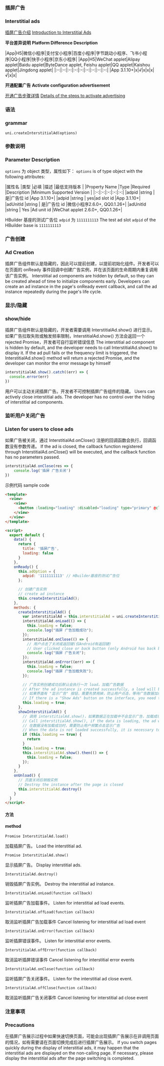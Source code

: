 <md-translatedByGoogle />

### 插屏广告
### Interstitial ads

[插屏广告介绍](https://uniapp.dcloud.net.cn/component/ad-interstitial.html)
[Introduction to Interstitial Ads](https://uniapp.dcloud.net.cn/component/ad-interstitial.html)

**平台差异说明**
**Platform Difference Description**

|App|H5|微信小程序|支付宝小程序|百度小程序|字节跳动小程序、飞书小程序|QQ小程序|快手小程序|京东小程序|
|App|H5|WeChat applet|Alipay applet|Baidu applet|ByteDance applet, Feishu applet|QQ applet|Kaishou applet|Jingdong applet|
|:-:|:-:|:-:|:-:|:-:|:-:|:-:|:-:|:-:|
|App 3.1.10+|x|√|x|x|x|√|x|x|

**开通配置广告**
**Activate configuration advertisement**

[开通广告步骤详情](https://uniapp.dcloud.net.cn/uni-ad.html#start)
[Details of the steps to activate advertising](https://uniapp.dcloud.net.cn/uni-ad.html#start)


### 语法
### grammar

`uni.createInterstitialAd(options)`

### 参数说明
### Parameter Description

`options` 为 object 类型，属性如下：
`options` is of type object with the following attributes:

|属性名		|类型		|必填	|描述			|最低支持版本	|
|Property Name |Type |Required |Description |Minimum Supported Version |
|:-:|:-:|:-:|:-:|:-:|
|adpid	  |string	|	是|广告位 id |App 3.1.10+|
|adpid |string | yes|ad slot id |App 3.1.10+|
|adUnitId	|string	|	是|广告位 id |微信小程序2.6.0+, QQ0.1.26+|
|adUnitId |string | Yes |Ad unit id |WeChat applet 2.6.0+, QQ0.1.26+|


HBuilder 基座的测试广告位 `adpid` 为 `1111111113`
The test ad slot `adpid` of the HBuilder base is `1111111113`


### 广告创建
### Ad Creation

插屏广告组件默认是隐藏的，因此可以提前创建，以提前初始化组件。开发者可以在页面的 onReady 事件回调中创建广告实例，并在该页面的生命周期内重复调用该广告实例。
Interstitial ad components are hidden by default, so they can be created ahead of time to initialize components early. Developers can create an ad instance in the page's onReady event callback, and call the ad instance repeatedly during the page's life cycle.


### 显示/隐藏
### show/hide

插屏广告组件默认是隐藏的，开发者需要调用 InterstitialAd.show() 进行显示。如果广告拉取失败或触发频率限制，InterstitialAd.show() 方法会返回一个rejected Promise，开发者可自行监听错误信息
The interstitial ad component is hidden by default, and the developer needs to call InterstitialAd.show() to display it. If the ad pull fails or the frequency limit is triggered, the InterstitialAd.show() method will return a rejected Promise, and the developer can monitor the error message by himself

```js
interstitialAd.show().catch((err) => {
  console.error(err)
})
```

用户可以主动关闭插屏广告。开发者不可控制插屏广告组件的隐藏。
Users can actively close interstitial ads. The developer has no control over the hiding of interstitial ad components.


### 监听用户关闭广告
### Listen for users to close ads

如果广告被关闭，通过 InterstitialAd.onClose() 注册的回调函数会执行，回调函数没有参数传递。
If the ad is closed, the callback function registered through InterstitialAd.onClose() will be executed, and the callback function has no parameters passed.

```js
interstitialAd.onClose(res => {
    console.log('插屏 广告关闭')
})
```


示例代码
sample code

```html
<template>
  <view>
    <view>
      <button :loading="loading" :disabled="loading" type="primary" @click="showInterstitialAd">显示广告</button>
    </view>
  </view>
</template>

<script>
  export default {
    data() {
      return {
        title: '插屏广告',
        loading: false
      }
    },
    onReady() {
      this.adOption = {
        adpid: '1111111113' // HBuilder基座的测试广告位
      };

      // 创建广告实例
      // create ad instance
      this.createInterstitialAd();
    },
    methods: {
      createInterstitialAd() {
        var interstitialAd = this.interstitialAd = uni.createInterstitialAd(this.adOption);
        interstitialAd.onLoad(() => {
          this.loading = false;
          console.log("插屏 广告加载成功");
        });
        interstitialAd.onClose(() => {
          // 用户点击了关闭或返回键(仅Android有返回键)
          // User clicked close or back button (only Android has back button)
          console.log("插屏 广告关闭");
        });
        interstitialAd.onError((err) => {
          this.loading = false;
          console.log("插屏 广告加载失败");
        });

        // 广告实例创建成功后默认会执行一次 load，加载广告数据
        // After the ad instance is created successfully, a load will be executed by default to load the ad data
        // 如果界面有 "显示广告" 按钮，需要先禁用掉，防止用户点击，等待广告数据加载成功后在放开
        // If there is a "Show Ads" button on the interface, you need to disable it first to prevent users from clicking, wait for the ad data to be loaded successfully, and then release it
        this.loading = true;
      },
      showInterstitialAd() {
        // 调用 interstitialAd.show()，如果数据正在加载中不会显示广告，加载成功后才显示
        // Call interstitialAd.show(), if the data is loading, the ad will not be displayed, and it will be displayed after the loading is successful
        // 在数据没有加载成功时，需要防止用户频繁点击显示广告
        // When the data is not loaded successfully, it is necessary to prevent the user from frequently clicking on the display ad
        if (this.loading == true) {
          return
        }
        this.loading = true;
        this.interstitialAd.show().then(() => {
          this.loading = false;
        });
      }
    },
    onUnload() {
      // 页面关闭后销毁实例
      // Destroy the instance after the page is closed
      this.interstitialAd.destroy()
    }
  }
</script>
```


#### 方法
#### method

`Promise InterstitialAd.load()`

加载插屏广告。
Load the interstitial ad.

`Promise InterstitialAd.show()`

显示插屏广告。
Display interstitial ads.

`InterstitialAd.destroy()`

销毁插屏广告实例。
Destroy the interstitial ad instance.

`InterstitialAd.onLoad(function callback)`

监听插屏广告加载事件。
Listen for interstitial ad load events.

`InterstitialAd.offLoad(function callback)`

取消监听插屏广告加载事件
Cancel listening for interstitial ad load event

`InterstitialAd.onError(function callback)`

监听插屏错误事件。
Listen for interstitial error events.

`InterstitialAd.offError(function callback)`

取消监听插屏错误事件
Cancel listening for interstitial error events

`InterstitialAd.onClose(function callback)`

监听插屏广告关闭事件。
Listen for the interstitial ad close event.

`InterstitialAd.offClose(function callback)`

取消监听插屏广告关闭事件
Cancel listening for interstitial ad close event


### 注意事项
### Precautions

在插屏广告展示过程中如果快速切换页面，可能会出现插屏广告展示在非调用页面的情况，如有需要请在页面切换完成后进行插屏广告展示。
If you switch pages quickly during the display of interstitial ads, it may happen that the interstitial ads are displayed on the non-calling page. If necessary, please display the interstitial ads after the page switching is completed.
